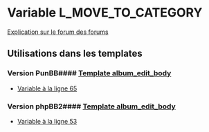 # Variable L_MOVE_TO_CATEGORY
[Explication sur le forum des forums](http://forum.forumactif.com/t294113-listing-des-variables#L_MOVE_TO_CATEGORY)
## Utilisations dans les templates
### Version PunBB#### [Template album_edit_body](punbb/album_edit_body.md)
* [Variable à la ligne 65](../punbb/album_edit_body.tpl#L65)
### Version phpBB2#### [Template album_edit_body](subsilver/album_edit_body.md)
* [Variable à la ligne 53](../subsilver/album_edit_body.tpl#L53)